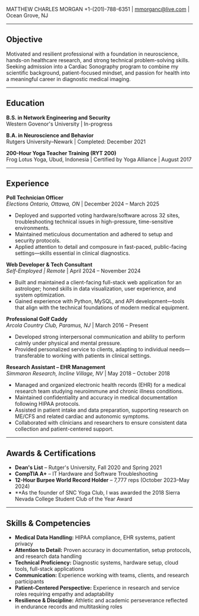 MATTHEW CHARLES MORGAN
+1-(201)-788-6351 | mmorganc@live.com | Ocean Grove, NJ

---

## Objective  
Motivated and resilient professional with a foundation in neuroscience, hands-on healthcare research, and strong technical problem-solving skills. Seeking admission into a Cardiac Sonography program to combine my scientific background, patient-focused mindset, and passion for health into a meaningful career in diagnostic medical imaging.

---

## Education

**B.S. in Network Engineering and Security**  
Western Govenor's University | In-progress

**B.A. in Neuroscience and Behavior**  
Rutgers University–Newark | Completed: December 2021  

**200-Hour Yoga Teacher Training (RYT 200)**  
Frog Lotus Yoga, Ubud, Indonesia | Certified by Yoga Alliance | August 2017

---

## Experience  

**Poll Technician Officer**  
*Elections Ontario, Ottawa, ON* | December 2024 – March 2025  
- Deployed and supported voting hardware/software across 32 sites, troubleshooting technical issues in high-pressure, time-sensitive environments.  
- Maintained meticulous documentation and adhered to setup and security protocols.  
- Applied attention to detail and composure in fast-paced, public-facing settings—skills essential in clinical diagnostics.

**Web Developer & Tech Consultant**  
*Self-Employed | Remote* | April 2024 – November 2024  
- Built and maintained a client-facing full-stack web application for an astrologer; honed skills in data visualization, user experience, and system optimization.  
- Gained experience with Python, MySQL, and API development—tools that align with the technical foundations of modern medical equipment.  

**Professional Golf Caddy**  
*Arcola Country Club, Paramus, NJ* | March 2016 – Present  
- Developed strong interpersonal communication and ability to perform calmly under physical and mental pressure.  
- Provided personalized service to clients, adapting to individual needs—transferable to working with patients in clinical settings.  

**Research Assistant – EHR Management**  
*Simmaron Research, Incline Village, NV* | May 2018 – October 2018  
- Managed and organized electronic health records (EHR) for a medical research team studying neuroimmune and chronic illness conditions.  
- Maintained confidentiality and accuracy in medical documentation following HIPAA protocols.  
- Assisted in patient intake and data preparation, supporting research on ME/CFS and related cardiac and autonomic symptoms.  
- Collaborated with clinicians and researchers to ensure consistent data collection and patient-centered support.  

---

## Awards & Certifications  
- **Dean's List** – Rutger's University, Fall 2020 and Spring 2021
- **CompTIA A+** – IT Hardware and Software Troubleshooting  
- **12-Hour Burpee World Record Holder** – 7,777 reps (October 2023–May 2024)  
- **As the founder of SNC Yoga Club, I was awarded the 2018 Sierra Nevada College Student Club of the Year Award


---

## Skills & Competencies  
- **Medical Data Handling:** HIPAA compliance, EHR systems, patient privacy  
- **Attention to Detail:** Proven accuracy in documentation, setup protocols, and research data handling  
- **Technical Proficiency:** Diagnostic systems, hardware setup, cloud tools, full-stack applications  
- **Communication:** Experience working with teams, clients, and research participants  
- **Patient-Centered Perspective:** Experience in research and service roles requiring empathy and adaptability  
- **Resilience & Discipline:** Athletic and academic perseverance reflected in endurance records and multitasking roles  
